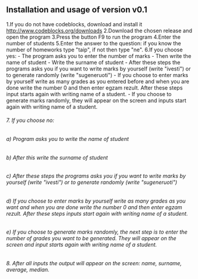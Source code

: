 ## Installation and usage of version v0.1 ##
1.If you do not have codeblocks, download and install it http://www.codeblocks.org/downloads 
2.Download the chosen release and open the program
3.Press the button F9 to run the program
4.Enter the number of students
5.Enter the answer to the question: if you know the number of homeworks type "taip", if not then type "ne".
6.If you choose yes:
     - The program asks you to enter the number of marks
     - Then write the name of student
     - Write the surname of student
     - After these steps the programs asks you if you want to write marks by yourself (write "ivesti") or to generate randomly (write "sugeneruoti")
     - If you choose to enter marks by yourself write as many grades as you entered before and when you are done write the number 0 and then enter egzam rezult. After these steps input starts again with writing name of a student.
     - If you choose to generate marks randomly, they will appear on the screen and inputs start again with writing name of a student.
<h6>7. If you choose no: </h6>
         <h6> a) Program asks you to write the name of student</h6>
         <h6> b) After this write the surname of student</h6>
         <h6> c) After these steps the programs asks you if you want to write marks by yourself (write "ivesti") or to generate randomly (write "sugeneruoti")</h6>
         <h6> d) If you choose to enter marks by yourself write as many grades as you want and when you are done write the number 0 and then enter egzam rezult. After these steps inputs start again with writing name of a student.</h6>
         <h6> e) If you choose to generate marks randomly, the next step is to enter the number of grades you want to be generated. They will appear on the screen and input starts again with writing name of a student.</h6>
<h6> 8. After all inputs the output will appear on the screen: name, surname, average, median. </h6>


